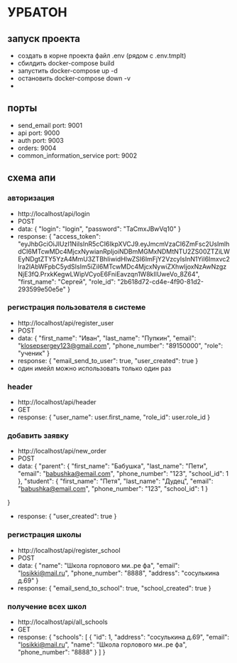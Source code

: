 # УРБАТОН

## запуск проекта
- создать в корне проекта файл .env (рядом с .env.tmplt)
- сбилдить docker-compose build
- запустить docker-compose up -d
- остановить docker-compose down -v
- 
## порты
- send_email port: 9001 
- api port: 9000
- auth port: 9003
- orders: 9004
- common_information_service port: 9002


## схема апи
### авторизация
- http://localhost/api/login
- POST 
- data: {
    "login": "login",
    "password": "TaCmxJBwVq10"
}
- response: {
    "access_token": "eyJhbGciOiJIUzI1NiIsInR5cCI6IkpXVCJ9.eyJmcmVzaCI6ZmFsc2UsImlhdCI6MTcwMDc4MjcxNywianRpIjoiNDBmMGMxNDMtNTU2ZS00ZTZiLWEyNDgtZTY5YzA4MmU3ZTBhIiwidHlwZSI6ImFjY2VzcyIsInN1YiI6Imxvc2lra2lAbWFpbC5ydSIsIm5iZiI6MTcwMDc4MjcxNywiZXhwIjoxNzAwNzgzNjE3fQ.PrxkKegwLWipVCyoE6FniEavzqn1W8kIlUweVo_8Z64",
    "first_name": "Сергей",
    "role_id": "2b618d72-cd4e-4f90-81d2-293599e50e5e"
}
### регистрация пользователя в системе
- http://localhost/api/register_user
- POST
- data: {
    "first_name": "Иван",
    "last_name": "Пупкин",
    "email": "klosepsergey123@gmail.com",
    "phone_number": "89150000",
    "role": "ученик"
}
- response: {
    "email_send_to_user": true,
    "user_created": true
}
- один имейл можно использовать только один раз

### header
- http://localhost/api/header
- GET
- response: {
    "user_name": user.first_name,
    "role_id": user.role_id
}

### добавить заявку 
- http://localhost/api/new_order
- POST
- data: {
    "parent": 
    {
        "first_name": "Бабушка",
        "last_name": "Пети",
        "email": "babushka@email.com",
        "phone_number": "123",
        "school_id": 1
      },
      "student": 
      {
          "first_name": "Петя",
          "last_name": "Дудец",
          "email": "babushka@email.com",
          "phone_number": "123",
          "school_id": 1
      }
    
}
- response: {
    "user_created": true
}

### регистрация школы
- http://localhost/api/register_school
- POST
- data: {
    "name": "Школа горлового ми..ре фа",
    "email": "losikki@mail.ru",
    "phone_number": "8888",
    "address": "сосулькина д.69"
}
- response: {
    "email_send_to_school": true,
    "school_created": true
}

### получение всех школ
- http://localhost/api/all_schools
- GET
- response: {
    "schools": [
        {
            "id": 1,
            "address": "сосулькина д.69",
            "email": "losikki@mail.ru",
            "name": "Школа горлового ми..ре фа",
            "phone_number": "8888"
        }
    ]
}